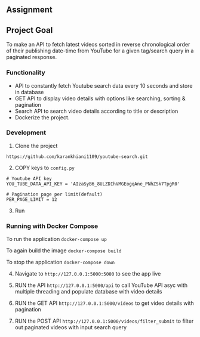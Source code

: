 ## Assignment

## Project Goal
To make an API to fetch latest videos sorted in reverse chronological order of their publishing date-time from YouTube for a given tag/search query in a paginated response.

### Functionality

- API to constantly fetch Youtube search data every 10 seconds and store in database
- GET API to display video details with options like searching, sorting & pagination
- Search API to search video details according to title or description
- Dockerize the project.

### Development


1. Clone the project

`https://github.com/karankhiani1109/youtube-search.git`

2. COPY keys to `config.py`

```
# Youtube API key
YOU_TUBE_DATA_API_KEY = 'AIzaSyB6_8ULZDIhVMGEogqAne_PNhZSk7TpgR0'

# Pagination page per limit(default)
PER_PAGE_LIMIT = 12 

```
3. Run
### Running with Docker Compose

To run the application
` docker-compose up `

To again build the image
` docker-compose build `

To stop the application
` docker-compose down `



4. Navigate to `http://127.0.0.1:5000:5000` to see the app live

5. RUN the API ` http://127.0.0.1:5000/api ` to call YouTube API asyc with multiple threading and populate database with video details

6. RUN the GET API ` http://127.0.0.1:5000/videos ` to get video details with pagination

7. RUN the POST API ` http://127.0.0.1:5000/videos/filter_submit ` to filter out paginated videos with input search query




